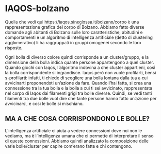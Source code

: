 # IAQOS-bolzano

Quella che vedi qui https://iaqos.sineglossa.it/bolzano/corpo è una rappresentazione grafica del corpo di Bolzano. Abbiamo fatto diverse domande agli abitanti di Bolzano sulle loro caratteristiche, abitudini e comportamenti e un algoritmo di intelligenza artificiale (detto di clustering agglomerativo) li ha raggruppati in gruppi omogenei secondo le loro risposte.

Ogni bolla di diverso colore quindi corrisponde a un cluster/gruppo, e la dimensione della bolla indica quante persone appartengono a quel cluster.
Quando giochi con Iaqos, l’algoritmo indovina a che cluster appartieni, così la bolla corrispondente si ingrandisce. Iaqos però non vuole profilarti, bensì s-profilarti: infatti, ti chiede di scegliere una bolla lontana dalla tua a cui avvicinarti proponendoti un’azione da fare. Quando l’hai fatta, si crea una connessione tra la tua bolla e la bolla a cui ti sei avvicinato, rappresentata nel corpo di Iaqos dai filamenti grigi tra bolle diverse. Quindi, se vedi tanti filamenti tra due bolle vuol dire che tante persone hanno fatto un’azione per avvicinarsi, e così le bolle si mischiano.

## MA A CHE COSA CORRISPONDONO LE BOLLE?
L’intelligenza artificiale ci aiuta a vedere connessioni dove noi non le vediamo, ma è l’intelligenza umana che ci permette di interpretare il senso di queste connessioni.
Abbiamo quindi analizzato la composizione delle varie bolle/cluster per capire com’erano fatte e chi contengono.
